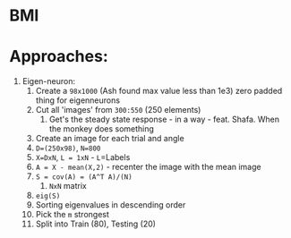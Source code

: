 # BMI

# Approaches:
1. Eigen-neuron:
	1. Create a `98x1000` (Ash found max value less than 1e3) zero padded thing for eigenneurons
	2. Cut all 'images' from `300:550` (250 elements)
		1. Get's the steady state response - in a way - feat. Shafa. When the monkey does something
	3. Create an image for each trial and angle
	4. `D=(250x98)`, `N=800`
	5. `X=DxN`,	`L = 1xN` - `L`=Labels
	6. `A = X - mean(X,2)` - recenter the image with the mean image
	7. `S = cov(A) = (A^T A)/(N)`
		1. `NxN` matrix
	8. `eig(S)`
	9. Sorting eigenvalues in descending order
	10. Pick the `m` strongest 
	11. Split into Train (80), Testing (20)



